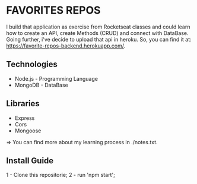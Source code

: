 # FAVORITES REPOS
I build that application as exercise from Rocketseat classes and could learn how to create an API, create Methods (CRUD) and connect with DataBase. Going further, i've decide to upload that api in heroku. So, you can find it at: https://favorite-repos-backend.herokuapp.com/.

## Technologies
* Node.js - Programming Language
* MongoDB - DataBase

## Libraries
* Express
* Cors
* Mongoose

=> You can find more about my learning process in ./notes.txt.

## Install Guide

1 - Clone this repositorie;
2 - run 'npm start';